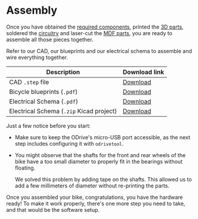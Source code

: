 # Assembly

Once you have obtained the [required components](./bom), printed the [3D parts](./3d-parts), soldered the [circuitry](./soldering) and laser-cut the [MDF parts](./laser-cutting), you are ready to assemble all those pieces together.

Refer to our CAD, our blueprints and our electrical schema to assemble and wire everything together.

| Description | Download link |
|-|-|
| CAD `.step` file | <a href="/step/complete-bicycle.step" download>Download</a> |
| Bicycle blueprints (`.pdf`) | <a href="/pdf/bicycle-blueprint.pdf" download>Download</a> |
| Electrical Schema (`.pdf`) | <a href="/pdf/electrical-schema.pdf" download>Download</a> |
| Electrical Schema (`.zip` Kicad project) | <a href="/zip/electrical-schema.zip" download>Download</a> |

Just a few notice before you start:

- Make sure to keep the ODrive's micro-USB port accessible, as the next step includes configuring it with `odrivetool`.

- You might observe that the shafts for the front and rear wheels of the bike have a too small diameter to properly fit in the bearings without floating.

    We solved this problem by adding tape on the shafts. This allowed us to add a few millimeters of diameter without re-printing the parts.

Once you assembled your bike, congratulations, you have the hardware ready! To make it work properly, there's one more step you need to take, and that would be the software setup.
